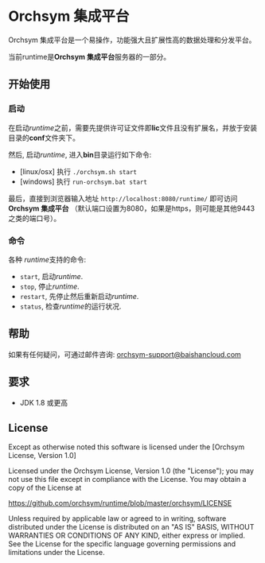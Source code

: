 # Orchsym 集成平台

Orchsym 集成平台是一个易操作，功能强大且扩展性高的数据处理和分发平台。

当前runtime是**Orchsym 集成平台**服务器的一部分。


## 开始使用

### 启动
在启动*runtime*之前，需要先提供许可证文件即**lic**文件且没有扩展名，并放于安装目录的**conf**文件夹下。

然后, 启动*runtime*, 进入**bin**目录运行如下命令:
- [linux/osx] 执行 `./orchsym.sh start`
- [windows] 执行 `run-orchsym.bat start`

最后，直接到浏览器输入地址 `http://localhost:8080/runtime/` 即可访问**Orchsym 集成平台** （默认端口设置为8080，如果是https，则可能是其他9443之类的端口号）。


### 命令
各种 *runtime*支持的命令:
- `start`, 启动*runtime*.
- `stop`, 停止*runtime*.
- `restart`, 先停止然后重新启动*runtime*.
- `status`, 检查*runtime*的运行状况.

## 帮助
如果有任何疑问，可通过邮件咨询: orchsym-support@baishancloud.com


## 要求
* JDK 1.8 或更高

## License

Except as otherwise noted this software is licensed under the
[Orchsym License, Version 1.0]

Licensed under the Orchsym License, Version 1.0 (the "License");
you may not use this file except in compliance with the License.
You may obtain a copy of the License at
    
https://github.com/orchsym/runtime/blob/master/orchsym/LICENSE
    
Unless required by applicable law or agreed to in writing, software
distributed under the License is distributed on an "AS IS" BASIS,
WITHOUT WARRANTIES OR CONDITIONS OF ANY KIND, either express or implied.
See the License for the specific language governing permissions and
limitations under the License.
